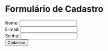 <!DOCTYPE html>
<html lang="pt-BR">
<head>
    <meta charset="UTF-8">
    <meta name="viewport" content="width=device-width, initial-scale=1.0">
    <title>Formulário de Cadastro</title>
</head>
<body>
    <h1>Formulário de Cadastro</h1>
    <form action="/cadastrar" method="post">
        <div>
            <label for="nome">Nome:</label>
            <input type="text" id="nome" name="nome" required>
        </div>
        <div>
            <label for="email">E-mail:</label>
            <input type="email" id="email" name="email" required>
        </div>
        <div>
            <label for="senha">Senha:</label>
            <input type="password" id="senha" name="senha" required>
        </div>
        <div>
            <button type="submit">Cadastrar</button>
        </div>
    </form>
</body>
</html>
